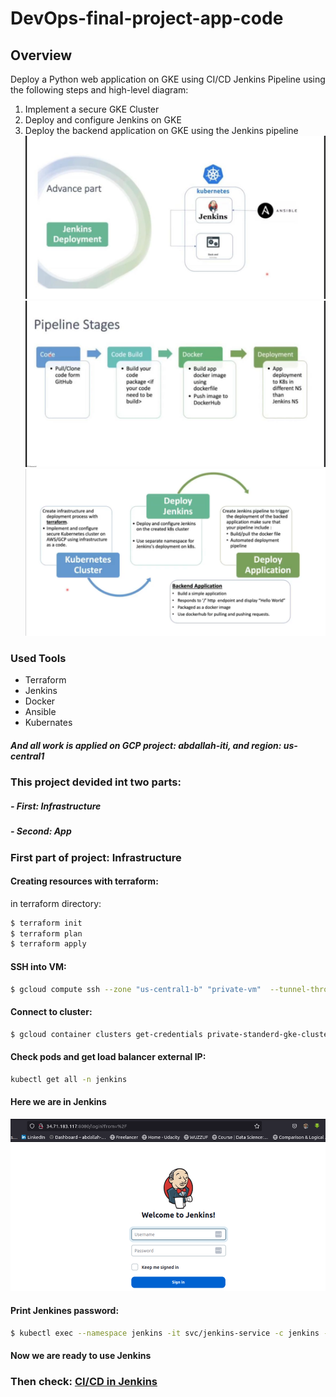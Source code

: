 # DevOps-final-project-app-code
## Overview
Deploy a Python web application on GKE using CI/CD Jenkins Pipeline using the following steps and high-level diagram:

1. Implement a secure GKE Cluster
2. Deploy and configure Jenkins on GKE
3. Deploy the backend application on GKE using the Jenkins pipeline
![](./pic/WhatsApp_Image_2023-02-15_at_11.37.40_PM.jpeg)
![](./pic/WhatsApp_Image_2023-02-15_at_11.38.44_PM.jpeg)
![](./pic/image.png)


### Used Tools
 - Terraform
 - Jenkins
 - Docker
 - Ansible
 - Kubernates
##### And all work is applied on GCP project: abdallah-iti, and region: us-central1

### This project devided int two parts:
 ##### - First: Infrastructure
 ##### - Second: App 

### First part of project: Infrastructure

#### Creating resources with terraform:
in terraform directory:
```bash
$ terraform init
$ terraform plan
$ terraform apply
```
#### SSH into VM:
```bash
$ gcloud compute ssh --zone "us-central1-b" "private-vm"  --tunnel-through-iap --project "abdallah-iti-377721"
```

#### Connect to cluster:
```bash
$ gcloud container clusters get-credentials private-standerd-gke-cluster --zone us-central1-b --project abdallah-iti-377721
```

#### Check pods and get load balancer external IP:
```bash
kubectl get all -n jenkins
```
#### Here we are in Jenkins
![](./pic/Screenshot%20from%202023-02-15%2023-09-53.png)

#### Print Jenkines password:
```bash
$ kubectl exec --namespace jenkins -it svc/jenkins-service -c jenkins -- /bin/cat /var/jenkins_home/secrets/initialAdminPassword && echo
```
#### Now we are ready to use Jenkins

### Then check: <a href="https://github.com/Abdalla1297/DevOps-Final-project-code" target="_blank">CI/CD in Jenkins</a>